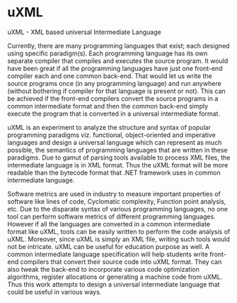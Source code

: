 # uXML
uXML - XML based universal Intermediate Language

Currently, there are many programming languages that exist; each designed using specific paradigm(s). Each programming language has its own separate compiler that compiles and executes the source program. It would have been great if all the programming languages have just one front-end compiler each and one common back-end. That would let us write the source programs once (in any programming language) and run anywhere (without bothering if compiler for that language is present or not). This can be achieved if the front-end compilers convert the source programs in a common intermediate format and then the common back-end simply execute the program that is converted in a universal intermediate format. 

uXML is an experiment to analyze the structure and syntax of popular programming paradigms viz. functional, object-oriented and imperative languages and design a universal language which can represent as much possible, the semantics of programming languages that are written in these paradigms. Due to gamut of parsing tools available to process XML files, the intermediate language is in XML format. Thus the uXML format will be more readable than the bytecode format that .NET framework uses in common intermediate language. 

Software metrics are used in industry to measure important properties of software like lines of code, Cyclomatic complexity, Function point analysis, etc.  Due to the disparate syntax of various programming languages, no one tool can perform software metrics of different programming languages. However if all the languages are converted in a common intermediate format like uXML, tools can be easily written to perform the code analysis of uXML. Moreover, since uXML is simply an XML file, writing such tools would not be intricate. uXML can be useful for education purpose as well. A common intermediate language specification will help students write front-end compilers that convert their source code into uXML format. They can also tweak the back-end to incorporate various code optimization algorithms, register allocations or generating a machine code from uXML. Thus this work attempts to design a universal intermediate language that could be useful in various ways.
